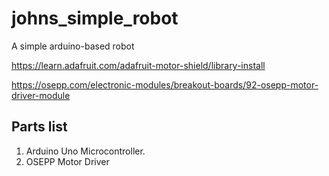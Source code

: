 # johns_simple_robot 

A simple arduino-based robot

https://learn.adafruit.com/adafruit-motor-shield/library-install

https://osepp.com/electronic-modules/breakout-boards/92-osepp-motor-driver-module

## Parts list
1. Arduino Uno Microcontroller.
1. OSEPP Motor Driver
